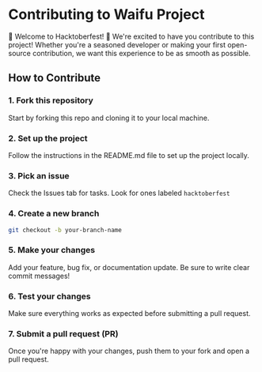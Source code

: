 # Contributing to Waifu Project

🎉 Welcome to Hacktoberfest! 🎉
We're excited to have you contribute to this project! Whether you're a seasoned developer or making your first open-source contribution, we want this experience to be as smooth as possible.

## How to Contribute

### 1. Fork this repository
Start by forking this repo and cloning it to your local machine.

### 2. Set up the project
Follow the instructions in the README.md file to set up the project locally.

### 3. Pick an issue
Check the Issues tab for tasks. Look for ones labeled `hacktoberfest`

### 4. Create a new branch
```bash
git checkout -b your-branch-name
```

### 5. Make your changes
Add your feature, bug fix, or documentation update. Be sure to write clear commit messages!

### 6. Test your changes
Make sure everything works as expected before submitting a pull request.

### 7. Submit a pull request (PR)
Once you're happy with your changes, push them to your fork and open a pull request.
